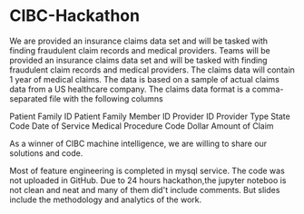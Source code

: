 # CIBC-Hackathon

We are provided an insurance claims data set and will be tasked with finding fraudulent claim records and medical providers. 
Teams will be provided an insurance claims data set and will be tasked with finding fraudulent claim records and medical providers.  The claims data will contain 1 year of medical claims.  The data is based on a sample of actual claims data from a US healthcare company.
The claims data format is a comma-separated file with the following columns

Patient Family ID
Patient Family Member ID
Provider ID
Provider Type
State Code
Date of Service
Medical Procedure Code
Dollar Amount of Claim

As a winner of CIBC machine intelligence, we are willing to share our solutions and code.

Most of feature engineering is completed in mysql service. The code was not uploaded in GitHub. Due to 24 hours hackathon,the jupyter noteboo is not clean and neat and many of them did't include comments. But slides include the methodology and analytics of the work.
